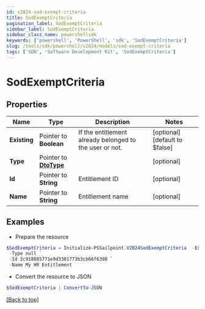 ```yaml
---
id: v2024-sod-exempt-criteria
title: SodExemptCriteria
pagination_label: SodExemptCriteria
sidebar_label: SodExemptCriteria
sidebar_class_name: powershellsdk
keywords: ['powershell', 'PowerShell', 'sdk', 'SodExemptCriteria'] 
slug: /tools/sdk/powershell/v2024/models/sod-exempt-criteria
tags: ['SDK', 'Software Development Kit', 'SodExemptCriteria']
---
```



# SodExemptCriteria

## Properties

Name | Type | Description | Notes
------------ | ------------- | ------------- | -------------
**Existing** |  Pointer to **Boolean** | If the entitlement already belonged to the user or not. | [optional] [default to $false]
**Type** |  Pointer to [**DtoType**](dto-type) |  | [optional] 
**Id** |  Pointer to **String** | Entitlement ID | [optional] 
**Name** |  Pointer to **String** | Entitlement name | [optional] 

## Examples

- Prepare the resource
```powershell
$SodExemptCriteria = Initialize-PSSailpoint.V2024SodExemptCriteria  -Existing true `
 -Type null `
 -Id 2c918085771e9d3301773b3cb66f6398 `
 -Name My HR Entitlement
```

- Convert the resource to JSON
```powershell
$SodExemptCriteria | ConvertTo-JSON
```


[[Back to top]](#) 

